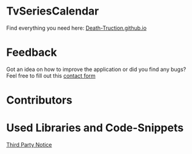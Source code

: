 # TvSeriesCalendar
Find everything you need here: [Death-Truction.github.io](https://death-truction.github.io/)
# Feedback
Got an idea on how to improve the application or did you find any bugs? Feel free to fill out this [contact form](https://death-truction.github.io/#NavKontakt)
# Contributors
  
# Used Libraries and Code-Snippets
[Third Party Notice](https://github.com/Death-Truction/TvSeriesCalendar/blob/master/SourceCode/DesktopApplication/ThirdPartyNotices.txt)